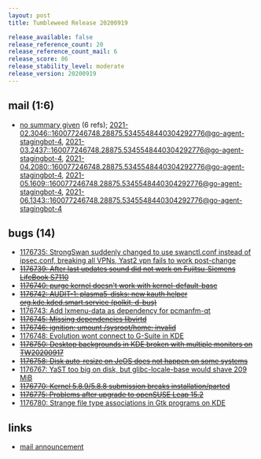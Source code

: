```yaml
---
layout: post
title: Tumbleweed Release 20200919

release_available: false
release_reference_count: 20
release_reference_count_mail: 6
release_score: 86
release_stability_level: moderate
release_version: 20200919
---
```


## mail (1:6)

- [no summary given](https://lists.opensuse.org/archives/list/factory@lists.opensuse.org/thread/BE67VAAO3HIKXORMJGPGSQDRN2DDVUY5) (6 refs); [2021-02.3046::<160077246748.28875.5345548440304292776@go-agent-stagingbot-4>](https://lists.opensuse.org/archives/list/factory@lists.opensuse.org/thread/BE67VAAO3HIKXORMJGPGSQDRN2DDVUY5), [2021-03.2437::<160077246748.28875.5345548440304292776@go-agent-stagingbot-4>](https://lists.opensuse.org/archives/list/factory@lists.opensuse.org/thread/BE67VAAO3HIKXORMJGPGSQDRN2DDVUY5), [2021-04.2080::<160077246748.28875.5345548440304292776@go-agent-stagingbot-4>](https://lists.opensuse.org/archives/list/factory@lists.opensuse.org/thread/BE67VAAO3HIKXORMJGPGSQDRN2DDVUY5), [2021-05.1609::<160077246748.28875.5345548440304292776@go-agent-stagingbot-4>](https://lists.opensuse.org/archives/list/factory@lists.opensuse.org/thread/BE67VAAO3HIKXORMJGPGSQDRN2DDVUY5), [2021-06.1343::<160077246748.28875.5345548440304292776@go-agent-stagingbot-4>](https://lists.opensuse.org/archives/list/factory@lists.opensuse.org/thread/BE67VAAO3HIKXORMJGPGSQDRN2DDVUY5)

## bugs (14)

<!--more-->

- [1176735: StrongSwan suddenly changed to use swanctl.conf instead of ipsec.conf, breaking all VPNs, Yast2 vpn fails to work post-change](https://bugzilla.opensuse.org/show_bug.cgi?id=1176735)
- ~~[1176739: After last updates sound did not work on Fujitsu-Siemens LifeBook S7110](https://bugzilla.opensuse.org/show_bug.cgi?id=1176739)~~
- ~~[1176740: purge kernel doesn't work with kernel-default-base](https://bugzilla.opensuse.org/show_bug.cgi?id=1176740)~~
- ~~[1176742: AUDIT-1: plasma5-disks: new kauth helper org.kde.kded.smart.service (polkit, d-bus)](https://bugzilla.opensuse.org/show_bug.cgi?id=1176742)~~
- [1176743: Add lxmenu-data as dependency for pcmanfm-qt](https://bugzilla.opensuse.org/show_bug.cgi?id=1176743)
- ~~[1176745: Missing dependencies libvirtd](https://bugzilla.opensuse.org/show_bug.cgi?id=1176745)~~
- ~~[1176746: ignition: umount /sysroot/home: invalid](https://bugzilla.opensuse.org/show_bug.cgi?id=1176746)~~
- [1176748: Evolution wont connect to G-Suite in KDE](https://bugzilla.opensuse.org/show_bug.cgi?id=1176748)
- ~~[1176750: Desktop backgrounds in KDE broken with multiple monitors on TW20200917](https://bugzilla.opensuse.org/show_bug.cgi?id=1176750)~~
- ~~[1176758: Disk auto-resize on JeOS does not happen on some systems](https://bugzilla.opensuse.org/show_bug.cgi?id=1176758)~~
- [1176767: YaST too big on disk, but glibc-locale-base would shave 209 MiB](https://bugzilla.opensuse.org/show_bug.cgi?id=1176767)
- ~~[1176770: Kernel 5.8.9/5.8.8 submission breaks installation/parted](https://bugzilla.opensuse.org/show_bug.cgi?id=1176770)~~
- ~~[1176775: Problems after upgrade to openSUSE Leap 15.2](https://bugzilla.opensuse.org/show_bug.cgi?id=1176775)~~
- [1176780: Strange file type associations in Gtk programs on KDE](https://bugzilla.opensuse.org/show_bug.cgi?id=1176780)



## links

- [mail announcement](https://lists.opensuse.org/archives/list/factory@lists.opensuse.org/thread/BE67VAAO3HIKXORMJGPGSQDRN2DDVUY5)
